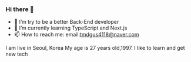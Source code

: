 ### Hi there 👋

- 🔭 I’m try to be a better Back-End developer
- 🌱 I’m currently learning TypeScript and Next.js
- 📫 How to reach me:
  email:tmdgus4118@naver.com

I am live in Seoul, Korea
My age is 27 years old,1997.
I like to learn and get new tech

